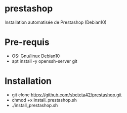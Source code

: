 # prestashop
Installation automatisée de Prestashop (Debian10)

# Pre-requis
- OS: Gnu/linux Debian10
- apt install -y openssh-server git

# Installation
- git clone https://github.com/sbeteta42/prestashop.git
- chmod +x install_prestashop.sh
- ./install_prestashop.sh
